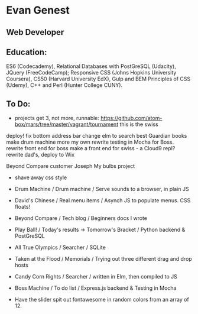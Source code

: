 # Evan Genest
## Web Developer

## Education:
ES6 (Codecademy), Relational Databases with PostGreSQL (Udacity), JQuery (FreeCodeCamp); Responsive CSS (Johns Hopkins University Coursera), CS50 (Harvard University EdX), Gulp and BEM Principles of CSS (Udemy), C++ and Perl (Hunter College CUNY).

## To Do: 
* projects get 3, not more, runnable:
https://github.com/atom-box/mars/tree/master/vagrant/tournament
this is the swiss

deploy!
fix bottom address bar
change elm to search best Guardian books
make drum machine more my own
rewrite testing in Mocha for Boss.  
rewrite front end for boss
make a front end for swiss - a Cloud9 repl?		
rewrite dad's, deploy to Wix

Beyond Compare customer Joseph
My bulbs project
* shave away css style



* Drum Machine / Drum machine / Serve sounds to a browser, in plain JS
* David's Chinese / Real menu items / Asynch JS to populate menus.  CSS floats!
* Beyond Compare / Tech blog / Beginners docs I wrote 
* Play Ball! / Today's results -> Tomorrow's Bracket / Python backend & PostGreSQL
* All True Olympics / Searcher / SQLite
* Taken at the Flood / Memorials / Trying out three different drag and drop hosts
* Candy Corn Rights  / Searcher / written in Elm, then compiled to JS
* Boss Machine / To do list / Express.js backend & Testing in Mocha
* Have the slider spit out fontawesome in random colors from an array of 12.